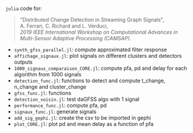 `julia` code for:
> "Distributed Change Detection in Streaming Graph Signals", <br />
> A. Ferrari, C. Richard and L. Verduci, <br />
> *2019 IEEE International Workshop on Computational Advances in Multi-Sensor Adaptive Processing (CAMSAP)*.


- `synth_gfss_parallel.jl`: compute approximated filter response
- `affichage_signaux.jl`: plot signals on different clusters and detectors outputs
- `1000_signaux_comparaison_CORE.jl`: compute pfa, pd and delay for each algorithm from 1000 signals
- `detection_func.jl`: functions to detect and compute t_change, n_change and cluster_change
- `gfss_func.jl`: functions 
- `detection_voisin.jl`: test daGFSS algo with 1 signal
- `performance_func.jl`: compute pfa, pd
- `signaux_func.jl`: generate signals
- `add_sig_gephi.jl`: create the csv to be imported in gephi
- `plot_CORE.jl`: plot pd and mean delay as a function of pfa
